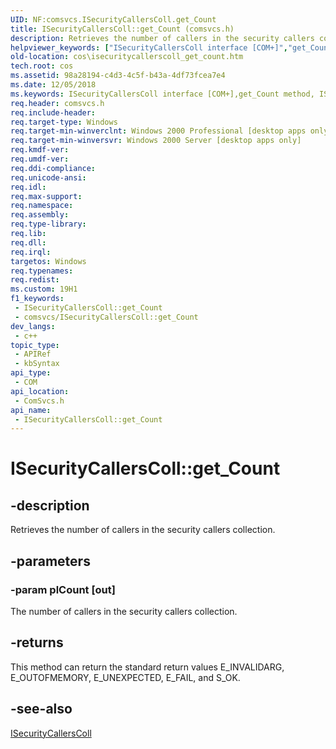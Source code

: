 ```yaml
---
UID: NF:comsvcs.ISecurityCallersColl.get_Count
title: ISecurityCallersColl::get_Count (comsvcs.h)
description: Retrieves the number of callers in the security callers collection.
helpviewer_keywords: ["ISecurityCallersColl interface [COM+]","get_Count method","ISecurityCallersColl.get_Count","ISecurityCallersColl::get_Count","_cos_ISecurityCallersColl_get_Count","comsvcs/ISecurityCallersColl::get_Count","cos.isecuritycallerscoll_get_count","get_Count","get_Count method [COM+]","get_Count method [COM+]","ISecurityCallersColl interface"]
old-location: cos\isecuritycallerscoll_get_count.htm
tech.root: cos
ms.assetid: 98a28194-c4d3-4c5f-b43a-4df73fcea7e4
ms.date: 12/05/2018
ms.keywords: ISecurityCallersColl interface [COM+],get_Count method, ISecurityCallersColl.get_Count, ISecurityCallersColl::get_Count, _cos_ISecurityCallersColl_get_Count, comsvcs/ISecurityCallersColl::get_Count, cos.isecuritycallerscoll_get_count, get_Count, get_Count method [COM+], get_Count method [COM+],ISecurityCallersColl interface
req.header: comsvcs.h
req.include-header: 
req.target-type: Windows
req.target-min-winverclnt: Windows 2000 Professional [desktop apps only]
req.target-min-winversvr: Windows 2000 Server [desktop apps only]
req.kmdf-ver: 
req.umdf-ver: 
req.ddi-compliance: 
req.unicode-ansi: 
req.idl: 
req.max-support: 
req.namespace: 
req.assembly: 
req.type-library: 
req.lib: 
req.dll: 
req.irql: 
targetos: Windows
req.typenames: 
req.redist: 
ms.custom: 19H1
f1_keywords:
 - ISecurityCallersColl::get_Count
 - comsvcs/ISecurityCallersColl::get_Count
dev_langs:
 - c++
topic_type:
 - APIRef
 - kbSyntax
api_type:
 - COM
api_location:
 - ComSvcs.h
api_name:
 - ISecurityCallersColl::get_Count
---
```


# ISecurityCallersColl::get_Count


## -description

Retrieves the number of callers in the security callers collection.

## -parameters

### -param plCount [out]

The number of callers in the security callers collection.

## -returns

This method can return the standard return values E_INVALIDARG, E_OUTOFMEMORY, E_UNEXPECTED, E_FAIL, and S_OK.

## -see-also

<a href="/windows/desktop/api/comsvcs/nn-comsvcs-isecuritycallerscoll">ISecurityCallersColl</a>

